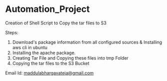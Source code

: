 # Automation_Project

Creation of Shell Script to Copy the tar files to S3 

Steps:
1. Download's package information from all configured sources & Installing aws cli in ubuntu
2. Installing the apache package.
3. Creating Tar File and Copying these files into tmp Folder
4. Copying the tar files to the S3 Bucket


Email Id: maddulabhargavateja@gmail.com
